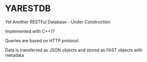 # YARESTDB
Yet Another RESTFul Database - Under Construction

Implemented with C++17

Queries are based on HTTP protocol

Data is transferred as JSON objects and stored as FAST objects with metadata
